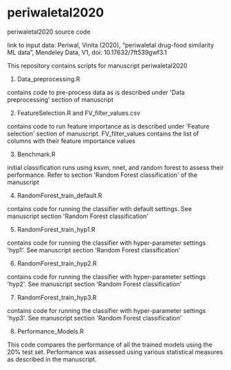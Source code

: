 # periwaletal2020
periwaletal2020 source code

link to input data: Periwal, Vinita (2020), “periwaletal drug-food similarity ML data”, Mendeley Data, V1, doi: 10.17632/7ft539gwf3.1

This repository contains scripts for manuscript periwaletal2020

1. Data_preprocessing.R

contains code to pre-process data as is described under 'Data preprocessing' section of manuscript

2. FeatureSelection.R and FV_filter_values.csv

contains code to run feature importance as is described under 'Feature selection' section of manuscript. FV_filter_values contains the list of columns with their feature importance values

3. Benchmark.R

initial classification runs using ksvm, nnet, and random forest to assess their performance. Refer to section 'Random Forest classification' of the manuscript

4. RandomForest_train_default.R

contains code for running the classifier with default settings. See manuscript section 'Random Forest classification'

5. RandomForest_train_hyp1.R 

contains code for running the classifier with hyper-parameter settings 'hyp1'. See manuscript section 'Random Forest classification'

6. RandomForest_train_hyp2.R

contains code for running the classifier with hyper-parameter settings 'hyp2'. See manuscript section 'Random Forest classification'

7. RandomForest_train_hyp3.R

contains code for running the classifier with hyper-parameter settings 'hyp3'. See manuscript section 'Random Forest classification'

8. Performance_Models.R

This code compares the performance of all the trained models using the 20% test set. Performance was assessed using various statistical measures as described in the manuscript.
